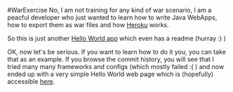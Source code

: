 #WarExercise
No, I am not training for any kind of war scenario, I am a peacful developer who just wanted to learn how to write Java WebApps, how to export them as war files and how [Heroku](https://www.heroku.com/home) works.

So this is just another [Hello World app](https://en.wikipedia.org/wiki/%22Hello,_World!%22_program) which even has a readme (hurray :) )

OK, now let's be serious. If you want to learn how to do it you, you can take that as an example. If you browse the commit history, you will see that I tried many many frameworks and configs (which mostly failed :( ) and now ended up with a very simple Hello World web page which is (hopefully) accessible [here](https://hello-world-45536.herokuapp.com/).